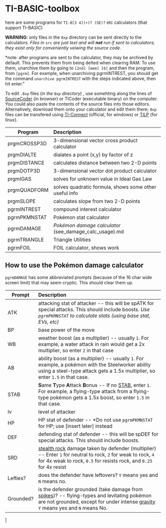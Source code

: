 # TI-BASIC-toolbox
here are some programs for `TI-8[3 4](+)? (SE)?` etc calculators (that support TI-BASIC) 

**WARNING**: only files in the `8xp` directory can be sent directly to the calculators. *Files in `src` are just text and will **not** run if sent to calculators; they exist only for conveniently veiwing the source code.*

*note: after programs are sent to the calculator, they may be archived by default. This prevents them from being delted when clearing RAM. To use them, unarchive them by going to `[2nd] [mem] [6]` and then the program, from `[pgrm]`. For example, when unarchiving pgrmINTREST, you should get the command `unarchive pgrmINTREST` with the steps indicated above, then hit enter."

To edit `.8xp` files (*in the `8xp` directory*) , use somehting along the lines of [SourceCoder](https://www.cemetech.net/sc/) (in browser) or TICoder (executable binary) on the computer. You could also paste the contents of the source files into those editors. 
Alternatively, download them onto your calculator and edit them there; `8xp` files can be transfered using [TI-Connect](http://education.ti.com/en/us/products/computer_software/connectivity-software/ti-connect-software/features/features-summary) (official, for windows) or [TiLP](http://lpg.ticalc.org/prj_tilp/) (for linux).

|Program     |Description                                   |
|------------|:---------------------------------------------|
|prgmCROSSP3D| 3-dimensional vector cross product calculator|
|prgmDIALTE  | dialates a point (x,y) by factor of z|
|prgmDISTANCE| calculates distance between two 2-D points|
|prgmDOTP3D  | 3-dimensional vector dot product calculator|
|prgmIGAS    | solves for unknown value in Ideal Gas Law|
|prgmQUADFORM| solves quadratic formula, shows some other useful info|
|prgmSLOPE   | calculates slope from two 2-D points|
|pgrmINTREST | compound interest calculator|
|pgrmPKMNSTAT| Pokémon stat calculator|
|pgrmDAMAGE  | *Pokémon damage calculator* (see_damage_calc_usage).md|
|pgrmTRIANGLE| Triangle Utilities|
|pgrmFOIL    | FOIL calculator, shows work|


## How to use the Pokémon damage calculator

`pgrmDAMAGE` has some abbreviated prompts (because of the 16 char wide screen limit) that may seem cryptic. This should clear them up.

|Prompt|Description                                   |
|------|:---------------------------------------------|
|ATK   | attacking stat of attacker -- this will be spATK for special attacks. This should include boosts. *Use `pgrmPKMNSTAT` to calculate stats (using base stat, EVs, etc)*|
|BP    | base power of the move|
|WB    | weather boost (as a multiplier) -- usually `1`. For example, a water attack in rain would get a 2x multiplier, so enter `2` in that case|
|AB    | ability boost (as a multiplier) -- usually `1`. For example, a pokémon with the Steelworker ability using a steel-type attack gets a 1.5x multiplier, so enter `1.5` in that case.|
|STAB  | **S**ame **T**ype **A**ttack **B**onus -- If no [STAB](https://bulbapedia.bulbagarden.net/wiki/Same-type_attack_bonus), enter `1`. For example, a flying-type attack from a flying-type pokémon gets a 1.5x boost, so enter `1.5` in that case. |
|lv    | level of attacker|
|HP    | HP stat of defender -- *Do not use `pgrmPKMNSTAT` for HP; use [insert later] instead|
|DEF   | defending stat of defender -- this will be spDEF for special attacks. This should include boosts.|
|SRD   | [stealth rock](https://bulbapedia.bulbagarden.net/wiki/Stealth_Rock_(move)) damage taken by defender (multiplier) -- Enter `1` for neutral to rock, `2` for weak to rock, `4` for 4x weak to rock, `0.5` for resists rock, and `0.25` for 4x resist|
|Lefties?| does the defender have leftovers? `Y` means yes and `N` means no.|
|Grounded?| is the defender grounded (take damage from [spikes](https://bulbapedia.bulbagarden.net/wiki/Spikes_(move)))? -- flying-types and levitating pokémon are not grounded, except for under intense [gravity](https://bulbapedia.bulbagarden.net/wiki/Gravity_(move)) `Y` means yes and `N` means No.|
|